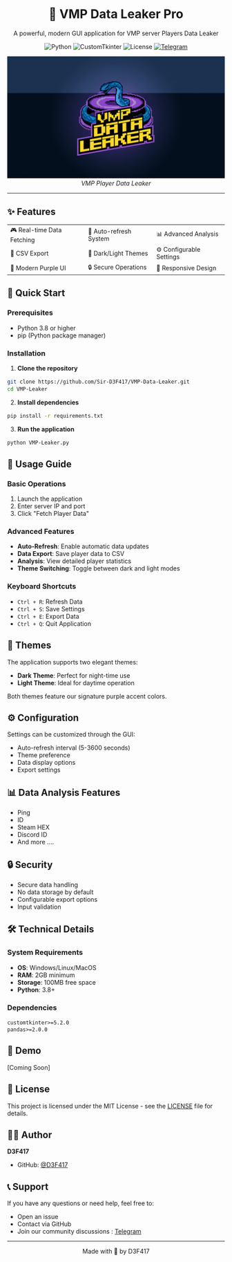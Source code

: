 <div align="center">
  <h1>🔮 VMP Data Leaker Pro</h1>
  <p>A powerful, modern GUI application for VMP server Players Data Leaker</p>

  ![Python](https://img.shields.io/badge/Python-3.8+-blue.svg)
  ![CustomTkinter](https://img.shields.io/badge/CustomTkinter-5.2.0+-purple.svg)
  ![License](https://img.shields.io/badge/License-MIT-green.svg)
  [![Telegram](https://img.shields.io/badge/Join%20Us-Telegram-blue?style=flat&logo=telegram)](https://t.me/d3f417ir)
</div>

<p align="center">
  <img src="assets/logo.webp" alt="TeleFlow-Bridge Logo"/>
  <br>
  <i>VMP Player Data Leaker</i>
</p>

---

## ✨ Features

<div align="center">
  <table>
    <tr>
      <td>🎮 Real-time Data Fetching</td>
      <td>🔄 Auto-refresh System</td>
      <td>📊 Advanced Analysis</td>
    </tr>
    <tr>
      <td>💾 CSV Export</td>
      <td>🎨 Dark/Light Themes</td>
      <td>⚙️ Configurable Settings</td>
    </tr>
    <tr>
      <td>💜 Modern Purple UI</td>
      <td>🔒 Secure Operations</td>
      <td>📱 Responsive Design</td>
    </tr>
  </table>
</div>

## 🚀 Quick Start

### Prerequisites
- Python 3.8 or higher
- pip (Python package manager)

### Installation

1. **Clone the repository**
```bash
git clone https://github.com/Sir-D3F417/VMP-Data-Leaker.git
cd VMP-Leaker
```

2. **Install dependencies**
```bash
pip install -r requirements.txt
```

3. **Run the application**
```bash
python VMP-Leaker.py
```

## 📖 Usage Guide

### Basic Operations
1. Launch the application
2. Enter server IP and port
3. Click "Fetch Player Data"

### Advanced Features
- **Auto-Refresh**: Enable automatic data updates
- **Data Export**: Save player data to CSV
- **Analysis**: View detailed player statistics
- **Theme Switching**: Toggle between dark and light modes

### Keyboard Shortcuts
- `Ctrl + R`: Refresh Data
- `Ctrl + S`: Save Settings
- `Ctrl + E`: Export Data
- `Ctrl + Q`: Quit Application

## 🎨 Themes

The application supports two elegant themes:
- **Dark Theme**: Perfect for night-time use
- **Light Theme**: Ideal for daytime operation

Both themes feature our signature purple accent colors.

## ⚙️ Configuration

Settings can be customized through the GUI:
- Auto-refresh interval (5-3600 seconds)
- Theme preference
- Data display options
- Export settings

## 📊 Data Analysis Features

- Ping
- ID
- Steam HEX
- Discord ID
- And more ....

## 🔒 Security

- Secure data handling
- No data storage by default
- Configurable export options
- Input validation

## 🛠️ Technical Details

### System Requirements
- **OS**: Windows/Linux/MacOS
- **RAM**: 2GB minimum
- **Storage**: 100MB free space
- **Python**: 3.8+

### Dependencies
```
customtkinter>=5.2.0
pandas>=2.0.0
```

## 📸 Demo

[Coming Soon]

## 📜 License

This project is licensed under the MIT License - see the [LICENSE](LICENSE) file for details.

## 👨‍💻 Author

**D3F417**
- GitHub: [@D3F417](https://github.com/Sir-D3F417)

## 📞 Support

If you have any questions or need help, feel free to:
- Open an issue
- Contact via GitHub
- Join our community discussions : [Telegram](https://t.me/d3f417ir)

---

<div align="center">
  <p>Made with 💜 by D3F417</p>
</div>
